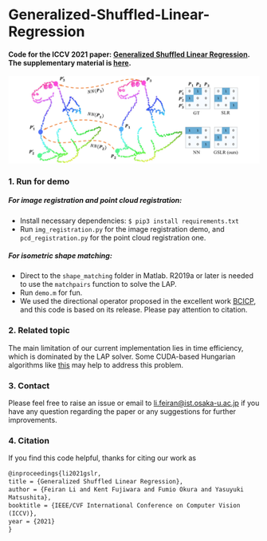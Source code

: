 # Generalized-Shuffled-Linear-Regression

#### Code for the ICCV 2021 paper: [Generalized Shuffled Linear Regression](https://drive.google.com/file/d/1Qu21VK5qhCW8WVjiRnnBjehrYVmQrDNh/view?usp=sharing). The supplementary material is [here](https://drive.google.com/file/d/18N1q6Jz3T-dqJA8mJeoylZaEg8eM5Qb0/view).


![Teaser](teaser.png)



### 1. Run for demo
##### For image registration and point cloud registration:
* Install necessary dependencies: ```$ pip3 install requirements.txt ```
* Run `img_registration.py` for the image registration demo, and `pcd_registration.py` for the point cloud registration one. 

##### For isometric shape matching:
* Direct to the `shape_matching` folder in Matlab. R2019a or later is needed to use the `matchpairs` function to solve the LAP.
* Run `demo.m` for fun.
* We used the directional operator proposed in the excellent work [BCICP](https://github.com/llorz/SGA18_orientation_BCICP_code), and this code is based on its release. Please pay attention to citation.


### 2. Related topic
The main limitation of our current implementation lies in time efficiency, which is dominated by the LAP solver. 
Some CUDA-based Hungarian algorithms like [this](https://github.com/rapidsai/cugraph) may help to address this problem. 



### 3. Contact
Please feel free to raise an issue or email to [li.feiran@ist.osaka-u.ac.jp](li.feiran@ist.osaka-u.ac.jp) if you have any question regarding the paper or any suggestions for further improvements. 


### 4. Citation
If you find this code helpful, thanks for citing our work as
```
@inproceedings{li2021gslr,
title = {Generalized Shuffled Linear Regression},
author = {Feiran Li and Kent Fujiwara and Fumio Okura and Yasuyuki Matsushita},
booktitle = {IEEE/CVF International Conference on Computer Vision (ICCV)},
year = {2021}
}
